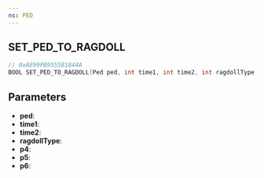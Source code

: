 ```yaml
---
ns: PED
---
```

## SET_PED_TO_RAGDOLL

```c
// 0xAE99FB955581844A
BOOL SET_PED_TO_RAGDOLL(Ped ped, int time1, int time2, int ragdollType, BOOL p4, BOOL p5, BOOL p6);
```

## Parameters
* **ped**:
* **time1**:
* **time2**:
* **ragdollType**:
* **p4**:
* **p5**:
* **p6**:

